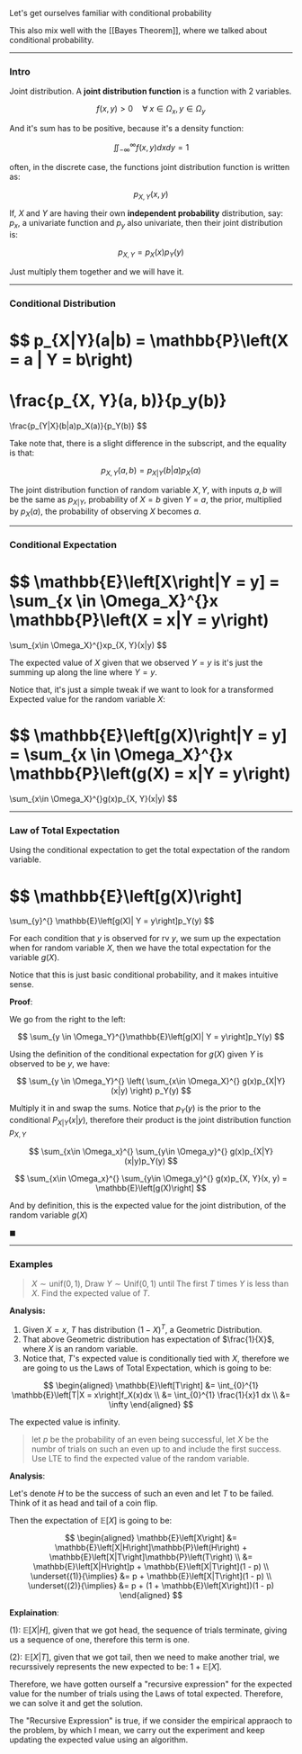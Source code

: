 Let's get ourselves familiar with conditional probability 

This also mix well with the [[Bayes Theorem]], where we talked about conditional probability. 

---
### **Intro**

Joint distribution. A **joint distribution function** is a function with 2 variables. 

$$
f(x, y) > 0 \quad \forall\; x \in \Omega_x, y \in \Omega_y
$$

And it's sum has to be positive, because it's a density function: 

$$
\iint_{-\infty}^{\infty} f(x, y) dxdy = 1
$$

often, in the discrete case, the functions joint distribution function is written as: 

$$
p_{X, Y}(x, y)
$$

If, $X$ and $Y$ are having their own **independent probability** distribution, say: $p_x$, a univariate function and $p_y$ also univariate, then their joint distribution is:

$$
p_{X, Y} =p_X(x)p_Y(y) 
$$

Just multiply them together and we will have it. 

---
### **Conditional Distribution**

$$
p_{X|Y}(a|b) = \mathbb{P}\left(X = a | Y = b\right)
= 
\frac{p_{X, Y}(a, b)}{p_y(b)}
=
\frac{p_{Y|X}(b|a)p_X(a)}{p_Y(b)}
$$

Take note that, there is a slight difference in the subscript, and the equality is that: 

$$
p_{X, Y}(a, b) = p_{X|Y}(b|a)p_X(a)
$$

The joint distribution function of random variable $X, Y$, with inputs $a, b$ will be the same as $p_{X|Y}$, probability of $X = b$ given $Y=a$, the prior, multiplied by $p_X(a)$, the probability of observing $X$ becomes $a$. 

---
### **Conditional Expectation**

$$
\mathbb{E}\left[X\right|Y = y] = 
\sum_{x \in \Omega_X}^{}x \mathbb{P}\left(X = x|Y = y\right) 
=
\sum_{x\in \Omega_X}^{}xp_{X, Y}(x|y)
$$

The expected value of $X$ given that we observed $Y = y$ is it's just the summing up along the line where $Y = y$.

Notice that, it's just a simple tweak if we want to look for a transformed Expected value for the random variable $X$: 

$$
\mathbb{E}\left[g(X)\right|Y = y] = 
\sum_{x \in \Omega_X}^{}x \mathbb{P}\left(g(X) = x|Y = y\right) 
=
\sum_{x\in \Omega_X}^{}g(x)p_{X, Y}(x|y)
$$

---
### **Law of Total Expectation**

Using the conditional expectation to get the total expectation of the random variable. 

$$
\mathbb{E}\left[g(X)\right]
= 
\sum_{y}^{}
\mathbb{E}\left[g(X)| Y = y\right]p_Y(y)
$$

For each condition that $y$ is observed for rv $y$, we sum up the expectation when for random variable $X$, then we have the total expectation for the variable $g(X)$. 

Notice that this is just basic conditional probability, and it makes intuitive sense. 

**Proof**: 

We go from the right to the left: 

$$
\sum_{y \in \Omega_Y}^{}\mathbb{E}\left[g(X)| Y = y\right]p_Y(y)
$$

Using the definition of the conditional expectation for $g(X)$ given $Y$ is observed to be $y$, we have: 

$$
\sum_{y \in \Omega_Y}^{}
\left(
    \sum_{x\in \Omega_X}^{} 
        g(x)p_{X|Y}(x|y)
\right)
p_Y(y)
$$

Multiply it in and swap the sums. Notice that $p_{Y}(y)$ is the prior to the conditional $P_{X|Y}(x|y)$, therefore their product is the joint distribution function $p_{X, Y}$

$$
\sum_{x\in \Omega_x}^{}
\sum_{y\in \Omega_y}^{}
g(x)p_{X|Y}(x|y)p_Y(y)
$$

$$
\sum_{x\in \Omega_x}^{}
\sum_{y\in \Omega_y}^{}
g(x)p_{X, Y}(x, y) = \mathbb{E}\left[g(X)\right]
$$

And by definition, this is the expected value for the joint distribution, of the random variable $g(X)$

$\blacksquare$

---
### **Examples** 

> $X\sim \text{unif}(0, 1)$, Draw $Y\sim \text{Unif}(0, 1)$ until The first $T$ times $Y$ is less than $X$. Find the expected value of $T$. 

**Analysis:** 

1. Given $X = x$, $T$ has distribution $(1 - X)^{T}$, a Geometric Distribution. 
2. That above Geometric distribution has expectation of $\frac{1}{X}$, where $X$ is an random variable. 
3. Notice that, $T$'s expected value is conditionally tied with $X$, therefore we are going to us the Laws of Total Expectation, which is going to be:  

$$
\begin{aligned}
    \mathbb{E}\left[T\right] &=
    \int_{0}^{1} \mathbb{E}\left[T|X = x\right]f_X(x)dx
    \\
    &= \int_{0}^{1} 
        \frac{1}{x}1
    dx
    \\
    &= \infty
\end{aligned}
$$

The expected value is infinity. 


> let $p$ be the probability of an even being successful, let $X$ be the numbr of trials on such an even up to and include the first success. Use LTE to find the expected value of the random variable. 

**Analysis**: 

Let's denote $H$ to be the success of such an even and let $T$ to be failed. Think of it as head and tail of a coin flip. 

Then the expectation of $\mathbb{E}[X]$ is going to be: 

$$
\begin{aligned}
    \mathbb{E}\left[X\right] &= 
    \mathbb{E}\left[X|H\right]\mathbb{P}\left(H\right) + 
    \mathbb{E}\left[X|T\right]\mathbb{P}\left(T\right)
    \\
    &= \mathbb{E}\left[X|H\right]p + \mathbb{E}\left[X|T\right](1 - p)
    \\
    \underset{(1)}{\implies}
    &= 
    p + \mathbb{E}\left[X|T\right](1 - p)
    \\
    \underset{(2)}{\implies}
    &= p + (1 + \mathbb{E}\left[X\right])(1 - p)
\end{aligned}
$$

**Explaination**:

(1): $\mathbb{E}[X|H]$, given that we got head, the sequence of trials terminate, giving us a sequence of one, therefore this term is one. 

(2): $\mathbb{E}[X|T]$, given that we got tail, then we need to make another trial, we recurssively represents the new expected to be: $1 +\mathbb{E}[X]$. 

Therefore, we have gotten ourself a "recursive expression" for the expected value for the number of trials using the Laws of total expected. Therefore, we can solve it and get the solution. 

The "Recursive Expression" is true, if we consider the empirical appraoch to the problem, by which I mean, we carry out the experiment and keep updating the expected value using an algorithm. 


